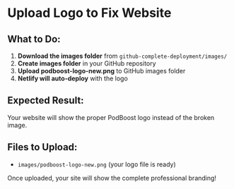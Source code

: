 # Upload Logo to Fix Website

## What to Do:
1. **Download the images folder** from `github-complete-deployment/images/`
2. **Create images folder** in your GitHub repository
3. **Upload podboost-logo-new.png** to GitHub images folder
4. **Netlify will auto-deploy** with the logo

## Expected Result:
Your website will show the proper PodBoost logo instead of the broken image.

## Files to Upload:
- `images/podboost-logo-new.png` (your logo file is ready)

Once uploaded, your site will show the complete professional branding!